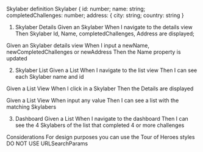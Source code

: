 Skylaber definition
Skylaber {
id: number;
name: string;
completedChallenges: number;
address: {
city: string;
country: string
}

1. Skylaber Details
   Given an Skylaber
   When I navigate to the details view
   Then Skylaber Id, Name, completedChallenges, Address are displayed;

Given an Skylaber details view
When I input a newName, newCompletedChallenges or newAddress
Then the Name property is updated

2. Skylaber List
   Given a List
   When I navigate to the list view
   Then I can see each Skylaber name and id

Given a List View
When I click in a Skylaber
Then the Details are displayed

Given a List View
When input any value
Then I can see a list with the matching Skylabers

3. Dashboard
   Given a List
   When I navigate to the dashboard
   Then I can see the 4 Skylabers of the list that completed 4 or more challenges

Considerations
For design purposes you can use the Tour of Heroes styles
DO NOT USE URLSearchParams
